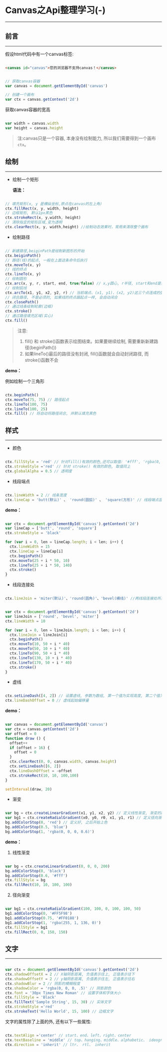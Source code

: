 # Canvas之Api整理学习(-)

---

## 前言

---

假设html代码中有一个canvas标签:

```html

<canvas id="canvas">您的浏览器不支持canvas！</canvas>

```

```javascript

// 获取canvas容器
var canvas = document.getElementById('canvas')

// 创建一个画布
var ctx = canvas.getContext('2d')

```

获取canvas容器的宽高

```javascript

var width = canvas.width
var height = canvas.height

```

>注:canvas只是一个容器, 本身没有绘制能力, 所以我们需要得到一个画布 `ctx`。

## 绘制

---

- 绘制一个矩形

  **语法：**

```javascript

// 填充矩形(x, y 是横纵坐标,原点在canvas的左上角)
ctx.fillRect(x, y, width, height)
// 边框矩形, 默认1px黑色
ctx.strokeRect(x, y,width, height)
// 清除指定的矩形区域,变为透明
ctx.clearRect(x, y, width,height) //绘制动态效果时，常用来清除整个画布

```

- 绘制路径

```javascript

// 新建路径,beiginPath是绘制新图形的开始
ctx.beiginPath()
// 路径(线)的起点, 一般在上面这条命令后执行
ctx.moveTo(x, y)
// 线的终点
ctx.lineTo(x, y)
// 绘制圆形
ctx.arc(x, y, r, start, end, true/false) // x,y圆心, r半径, start和end是开始和结束角度, false表示顺时针(默认), true表示逆时针
// 绘制弧线
ctx.arcTo(x1, y1, x2, y2, r) // 当前端点、(x1, y1)、(x2, y2)这三个点连成的弧线,r是半径
// 闭合路径, 不是必须的, 如果线的终点跟起点一样, 会自动闭合
ctx.closePath()
// 通过线条绘制轮廓(边框)
ctx.stroke()
// 通过路径填充区域(实心)
ctx.fill()
```

>注意:
> 1. fill() 和 stroke()函数表示绘图结束。如果要继续绘制, 需要重新新建路径(beginPath())
> 2. 如果lineTo()最后的路径没有封闭, fill()函数就会自动封闭路径, 而stroke()函数不会

  **demo：**

例如绘制一个三角形

```javascript

ctx.beginPath()
ctx.moveTo(75, 75) // 路径起点
ctx.lineTo(100, 75)
ctx.lineTo(100, 25)
ctx.fill() // 将自动将路径闭合, 并默认填充黑色

```

## 样式

---

- 颜色

```javascript

ctx.fillStyle = 'red' // 针对fill()有效的颜色,还可以取值: '#fff', 'rgba(0, 0, 0, .5)' 等
ctx.strokeStyle ='red' // 针对 stroke() 有效的颜色, 取值同上
ctx.globalAlpha = 0.5 // 透明度

```

- 线段端点

```javascript

ctx.lineWidth = 2 // 线条宽度
ctx.lineCap = 'butt(默认)' 、 'round(圆弧)' 、 'square(方形)' // 线段端点显示的样式

```

  **demo：**

```javascript

var ctx = document.getElementById('canvas').getContext('2d')
var lineCap = ['butt', 'round', 'square']
ctx.strokeStyle = 'black'

for (var i = 0, len = lineCap.length; i < len; i++) {
  ctx.lineWidth = 15
  ctx.lineCap = lineCap[i]
  ctx.beginPath()
  ctx.moveTo(25 + i * 50, 10)
  ctx.lineTo(25 + i * 50, 140)
  ctx.stroke()
}

```

- 线段连接处

```javascript

ctx.lineJoin = 'miter(默认)'、'round(圆角)'、'bevel(横线)' //两线段连接处所显示的样子

```

```javascript

var ctx = document.getElementById('canvas').getContext('2d')
var lineJoin = ['round', 'bevel', 'miter']
ctx.lineWidth = 10

for (var i = 0, len = lineJoin.length; i < len; i++) {
  ctx.lineJoin = lineJoin[i]
  ctx.beginPath()
  ctx.moveTo(10, 50 + i * 40)
  ctx.moveTo(50, 10 + i * 40)
  ctx.lineTo(90, 50 + i * 40)
  ctx.lineTo(130, 10 + i * 40)
  ctx.lineTo(170, 50 + i * 40)
  ctx.stroke()
}

```

- 虚线

```javascript

ctx.setLineDash([4, 2]) // 设置虚线, 参数为数组, 第一个值为实现高度, 第二个值为空白的宽度
ctx.lineDashOffset = 0 // 虚线起始偏移量

```

  **demo：**

```javascript

var canvas = document.getElementById('canvas')
var ctx = canvas.getContext('2d')
var offset = 0
function draw () {
  offset++
  if (offset > 16) {
    offset = 0
  }
  ctx.clearRect(0, 0, canvas.width, canvas.height)
  ctx.setLineDash([6, 2])
  ctx.lineDashOffset = -offset
  ctx.strokeRect(10, 10, 100,100)
}

setInterval(draw, 20)

```

- 渐变

```javascript

var bg = ctx.createLinearGradient(x1, y1, x2, y2) // 定义线性渐变, 渐变的起点(x1,y1) 与终点 (x2,y2)
var bg1 = ctx.createRadialGradient(x0, y0, r0, x1, y1, r1) // 定义径向渐变, 渐变开始圆的起点半径(x0, y0, r0)
bg.addColorStop(0, 'red') // 定义好, 之后开始上色
bg.addColorStop(0.5, 'blue')
bg.addColorStop(1, 'rgba(0, 0, 0, 0.6)')

```

  **demo：**

1. 线性渐变

```javascript

var bg = ctx.createLinearGradient(0, 0, 0, 200)
bg.addColorStop(0, 'black')
bg.addColorStop(0.6, '#fff')
ctx.fillStyle = bg
ctx.fillRect(10, 10, 100, 100)

```

2. 径向渐变

```javascript

var bg1 = ctx.createRadialGradient(100, 100, 0, 100, 100, 50)
bg1.addColorStop(0, '#FF5F98')
bg1.addColorStop(0.75, '#FF0188')
bg1.addColorStop(1, 'rgba(255, 1, 136, 0)')
ctx.fillStyle = bg1
ctx.fillRect(0, 0, 150, 150)
```

## 文字

---

```javascript

var ctx = document.getElementById('canvas').getContext('2d')
ctx.shadowOffsetX = 2 // X轴阴影距离, 负值表示往上, 正值表示往下
ctx.shadowOffsetY = 2 // y轴阴影距离, 负值表示往左, 正值表示往右
ctx.shadowBlur = 2 // 阴影的模糊程度
ctx.shadowColor = 'rgba(0, 0, 0, .5)' // 阴影颜色
ctx.font = '30px Times New Roman' // 设置字体和字体大小
ctx.fillStyle = 'Black'
ctx.fillText('Sample String', 15, 30) // 实体文字
ctx.strokeStyle ='red'
ctx.strokeText('Hello World', 15, 100) // 边框文字

```

文字的属性除了上面的外, 还有以下一些属性:

```javascript

ctx.textAlign ='center' // start、end、left、right、center
ctx.textBaseline = 'middle' // top、hanging、middle、alphabetic、 ideographic、 bottom
ctx.direction = 'inherit' // ltr、 rtl、 inherit

```
